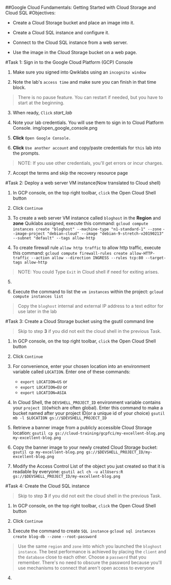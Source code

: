 ##Google Cloud Fundamentals: Getting Started with Cloud Storage and Cloud SQL
#Objectives:
- Create a Cloud Storage bucket and place an image into it.

- Create a Cloud SQL instance and configure it.

- Connect to the Cloud SQL instance from a web server.

- Use the image in the Cloud Storage bucket on a web page.

#Task 1: Sign in to the Google Cloud Platform (GCP) Console
1. Make sure you signed into Qwiklabs using an `incognito window`

2. Note the lab's `access time` and make sure you can finish in that time block.
> There is no pause feature. You can restart if needed, but you have to start at the beginning.

3. When ready, `Click` *start_lab*

4. Note your lab credentials. You will use them to sign in to Cloud Platform Console. img/open_google_console.png

5. **Click** `Open Google Console.`

6. **Click** `Use another account` and copy/paste credentials for `this` lab into the prompts.
>NOTE: If you use other credentials, you'll get errors or incur charges.

7. Accept the terms and skip the recovery resource page


#Task 2: Deploy a web server VM instance(Now translated to Cloud shell)
1. In GCP console, on the top right toolbar, `click` the Open Cloud Shell button

2. Click `Continue`

3. To create a web server VM instance called `bloghost` in the **Region** and **zone** Quiklabs assigned, execute this command:
    `gcloud compute instances create "bloghost" --machine-type "n1-standard-1" --zone` <zone-name> `--image-project "debian-cloud" --image "debian-9-stretch-v20190213" --subnet "default" --tags allow-http`

4. To create firewall rule `allow http traffic` to allow http traffic, execute this command:
    `gcloud compute firewall-rules create allow-HTTP-traffic --action allow --direction INGRESS --rules tcp:80 --target-tags allow-http`
>NOTE: You could Type `Exit` in Cloud shell if need for exiting arises.

5. 

6. Execute the command to list the `vm instances` within the project:
    `gcloud compute instances list`
> Copy the `bloghost` internal and external IP address to a text editor for use later in the lab


#Task 3: Create a Cloud Storage bucket using the gsutil command line
> Skip to step **3** if you did not exit the cloud shell in the previous Task.

1. In GCP console, on the top right toolbar, `click` the Open Cloud Shell button

2. Click `Continue`

3. For convenience, enter your chosen location into an environment variable called `LOCATION`. Enter one of these commands:
    - `export LOCATION=US`
                or
    - `export LOCATION=EU`
                or
    - `export LOCATION=ASIA`

4. In Cloud Shell, the `DEVSHELL_PROJECT_ID` environment variable contains your `project ID`(which are often global). Enter this command to make a bucket named after your project ID(or a unique id of your choice)
    `gsutil mb -l $LOCATION gs://$DEVSHELL_PROJECT_ID`

5. Retrieve a banner image from a publicly accessible Cloud Storage location:
    `gsutil cp gs://cloud-training/gcpfci/my-excellent-blog.png my-excellent-blog.png`

6. Copy the banner image to your newly created Cloud Storage bucket:
    `gsutil cp my-excellent-blog.png gs://$DEVSHELL_PROJECT_ID/my-excellent-blog.png`

7. Modify the Access Control List of the object you just created so that it is readable by everyone:
    `gsutil acl ch -u allUsers:R gs://$DEVSHELL_PROJECT_ID/my-excellent-blog.png`


#Task 4: Create the Cloud SQL instance
> Skip to step **3** if you did not exit the cloud shell in the previous Task.

1. In GCP console, on the top right toolbar, `click` the Open Cloud Shell button

2. Click `Continue`

3. Execute the command to create `SQL instance`
    `gcloud sql instances create blog-db --zone` <zone-name> `--root-password` <password>
> Use the same `region` and `zone` into which you launched the `bloghost instance`. The best performance is achieved by placing the `client` and the `database` close to each other.
> Choose a `password` that you remember. There's no need to obscure the password because you'll use mechanisms to connect that aren't open access to everyone

4. 
